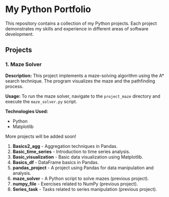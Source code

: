 # My Python Portfolio 


This repository contains a collection of my Python projects. Each project demonstrates my skills and experience in different areas of software development.

## Projects

### 1. Maze Solver
**Description:** This project implements a maze-solving algorithm using the A* search technique. The program visualizes the maze and the pathfinding process.

**Usage:** To run the maze solver, navigate to the `project_maze` directory and execute the `maze_solver.py` script.

**Technologies Used:**
- Python
- Matplotlib

More projects will be added soon!

1. **Basics2_agg** - Aggregation techniques in Pandas.
2. **Basic_time_series** - Introduction to time series analysis.
3. **Basic_visualization** - Basic data visualization using Matplotlib.
4. **Basics_df** - DataFrame basics in Pandas.
5. **pandas_project** - A project using Pandas for data manipulation and analysis.
6. **maze_solver** - A Python script to solve mazes (previous project).
7. **numpy_file** - Exercises related to NumPy (previous project).
8. **Series_task** - Tasks related to series manipulation (previous project).